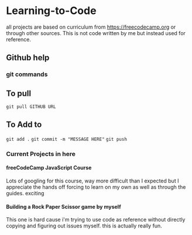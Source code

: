 # Learning-to-Code
all projects are based on curriculum from https://freecodecamp.org or through other sources. This is not code written by me but instead used for reference.
## Github help
### git commands
## To pull
```git pull GITHUB URL```
## To Add to
```git add .```
```git commit -m "MESSAGE HERE"```
```git push ```

### Current Projects in here
#### freeCodeCamp JavaScript Course
Lots of googling for this course, way more difficult than I expected but I appreciate the hands off forcing to learn on my own as well as through the guides. exciting
#### Building a Rock Paper Scissor game by myself
This one is hard cause i'm trying to use code as reference without directly copying and figuring out issues myself. this is actually really fun.